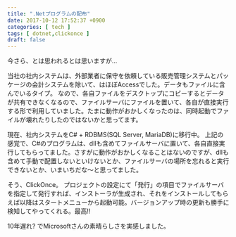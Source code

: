 ```yaml
---
title: ".Netプログラムの配布"
date: 2017-10-12 17:52:37 +0900
categories: [ tech ]
tags: [ dotnet,clickonce ]
draft: false
---
```


今さら、とは思われるとは思いますが...

当社の社内システムは、外部業者に保守を依頼している販売管理システムとパッケージの会計システムを除いて、はほぼAccessでした。データもファイルに含んでいるタイプ。
なので、各自ファイルをデスクトップにコピーするとデータが共有できなくなるので、ファイルサーバにファイルを置いて、各自が直接実行する形で利用していました。たまに動作がおかしくなったのは、同時起動でファイルが壊れたりしたのではないかと思ってます。

現在、社内システムをC# + RDBMS(SQL Server, MariaDB)に移行中。
上記の感覚で、C#のプログラムは、dllも含めてファイルサーバに置いて、各自直接実行してもらってました。さすがに動作がおかしくなることはないのですが、dllも含めて手動で配置しないといけないとか、ファイルサーバの場所を忘れると実行できないとか、いまいちだな～と思ってました。

そう、ClickOnce。
プロジェクトの設定にて「発行」の項目でファイルサーバを指定して発行すれば、インストーラが生成され、それをインストールしてもらえば以降はスタートメニューから起動可能。バージョンアップ時の更新も勝手に検知してやってくれる。最高!!

10年遅れ? でMicrosoftさんの素晴らしさを実感しました。
